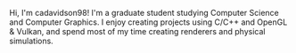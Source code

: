 Hi, I'm cadavidson98! I'm a graduate student studying Computer Science and Computer Graphics. I enjoy creating projects using C/C++ and OpenGL & Vulkan, and spend most of my time creating renderers and physical simulations.
